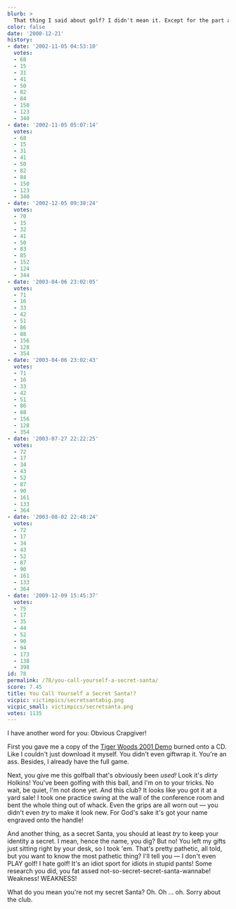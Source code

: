 ```yaml
---
blurb: >
  That thing I said about golf? I didn't mean it. Except for the part about the pants.
color: false
date: '2000-12-21'
history:
- date: '2002-11-05 04:53:10'
  votes:
  - 68
  - 15
  - 31
  - 41
  - 50
  - 82
  - 84
  - 150
  - 123
  - 340
- date: '2002-11-05 05:07:14'
  votes:
  - 68
  - 15
  - 31
  - 41
  - 50
  - 82
  - 84
  - 150
  - 123
  - 340
- date: '2002-12-05 09:38:24'
  votes:
  - 70
  - 15
  - 32
  - 41
  - 50
  - 83
  - 85
  - 152
  - 124
  - 344
- date: '2003-04-06 23:02:05'
  votes:
  - 71
  - 16
  - 33
  - 42
  - 51
  - 86
  - 88
  - 156
  - 128
  - 354
- date: '2003-04-06 23:02:43'
  votes:
  - 71
  - 16
  - 33
  - 42
  - 51
  - 86
  - 88
  - 156
  - 128
  - 354
- date: '2003-07-27 22:22:25'
  votes:
  - 72
  - 17
  - 34
  - 43
  - 52
  - 87
  - 90
  - 161
  - 133
  - 364
- date: '2003-08-02 22:48:24'
  votes:
  - 72
  - 17
  - 34
  - 43
  - 52
  - 87
  - 90
  - 161
  - 133
  - 364
- date: '2009-12-09 15:45:37'
  votes:
  - 75
  - 17
  - 35
  - 44
  - 52
  - 90
  - 94
  - 173
  - 138
  - 398
id: 78
permalink: /78/you-call-yourself-a-secret-santa/
score: 7.45
title: You Call Yourself a Secret Santa!?
vicpic: victimpics/secretsantabig.png
vicpic_small: victimpics/secretsanta.png
votes: 1135
---
```


I have another word for you: Obvious Crapgiver!

First you gave me a copy of the [Tiger Woods 2001
Demo](https://web.archive.org/web/20001221000000/http://fileplanet.com/index.asp?section=343&file=53583)
burned onto a CD. Like I couldn't just download it myself. You didn't
even giftwrap it. You're an ass. Besides, I already have the full game.

Next, you give me this golfball that's obviously been *used!* Look it's
*dirty* Holkins! You've been golfing with this ball, and I'm on to your
tricks. No wait, be quiet, I'm not done yet. And this club? It looks
like you got it at a yard sale! I took one practice swing at the wall of
the conference room and bent the whole thing out of whack. Even the
grips are all worn out — you didn't even *try* to make it look new. For
God's sake it's got your name engraved onto the handle!

And another thing, as a secret Santa, you should at least *try* to keep
your identity a secret. I mean, hence the name, you dig? But no! You
left my gifts just sitting right by your desk, so I took 'em. That's
pretty pathetic, all told, but you want to know the most pathetic thing?
I'll tell you — I don't even PLAY golf! I hate golf! It's an idiot
sport for idiots in stupid pants! Some research you did, you fat assed
not-so-secret-secret-santa-wannabe! Weakness! WEAKNESS!

What do you mean you're not my secret Santa? Oh. Oh ... oh. Sorry about
the club.